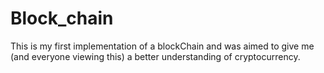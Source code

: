 # Block_chain
This is my first implementation of a blockChain and was aimed to give me (and everyone viewing this) a better understanding of cryptocurrency.
